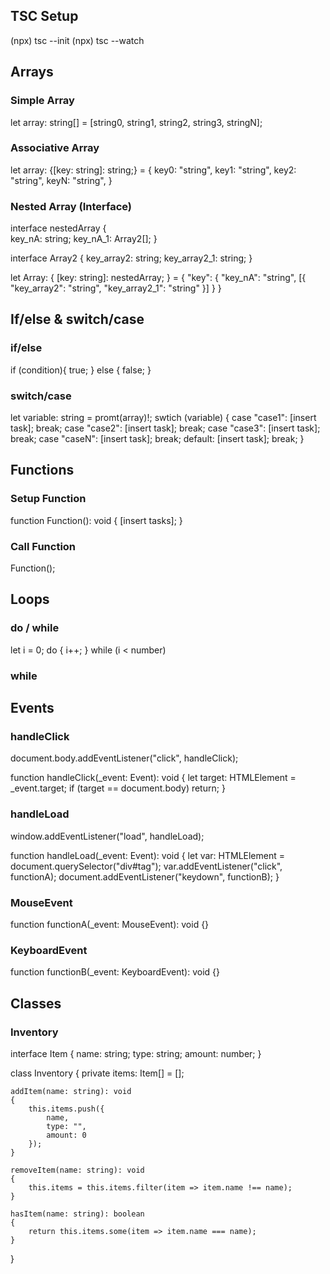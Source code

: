 ## TSC Setup

(npx) tsc --init
(npx) tsc --watch

## Arrays

### Simple Array

let array: string[] = [string0, string1, string2, string3, stringN];

### Associative Array

let array: {[key: string]: string;} =
{
    key0: "string",
    key1: "string",
    key2: "string",
    keyN: "string",
}

### Nested Array (Interface)

interface nestedArray
{  
    key_nA: string;
    key_nA_1: Array2[]; 
}

interface Array2
{
    key_array2: string;
    key_array2_1: string;
}

let Array: { [key: string]: nestedArray; } = {
    "key": {
        "key_nA": "string",
        [{
            "key_array2": "string",
            "key_array2_1": "string"
        }]
    }
} 

## If/else & switch/case

### if/else

if (condition){
    true;
} else {
    false;
}

### switch/case

let variable: string = promt(array)!;
swtich (variable)
{
    case "case1":
        [insert task];
        break;
    case "case2":
        [insert task];
        break;
    case "case3":
        [insert task];
        break;
    case "caseN":
        [insert task];
        break;
    default:
        [insert task];
        break;
}

## Functions

### Setup Function

function Function(): void {
    [insert tasks];
}

### Call Function

Function();

## Loops

### do / while

let i = 0;
do {
    i++;
} while (i < number)

### while

## Events

### handleClick

document.body.addEventListener("click", handleClick);

function handleClick(_event: Event): void 
{
    let target: HTMLElement = <HTMLElement>_event.target;
    if (target == document.body)
        return;
}

### handleLoad

window.addEventListener("load", handleLoad);

 function handleLoad(_event: Event): void
    {
        let var: HTMLElement = <HTMLElement>document.querySelector("div#tag");
        var.addEventListener("click", functionA);
        document.addEventListener("keydown", functionB);
    }

### MouseEvent

function functionA(_event: MouseEvent): void {}

### KeyboardEvent

function functionB(_event: KeyboardEvent): void {}

## Classes

### Inventory

interface Item
{
    name: string;
    type: string;
    amount: number;
}

class Inventory
{
    private items: Item[] = [];

    addItem(name: string): void
    {
        this.items.push({
            name,
            type: "",
            amount: 0
        });
    }

    removeItem(name: string): void
    {
        this.items = this.items.filter(item => item.name !== name);
    }

    hasItem(name: string): boolean
    {
        return this.items.some(item => item.name === name);
    }
}